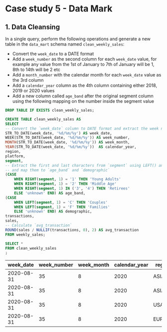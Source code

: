 # Case study 5 - Data Mark

## 1. Data Cleansing
In a single query, perform the following operations and generate a new table in the `data_mart` schema named `clean_weekly_sales`:

- Convert the `week_date` to a DATE format
- Add a `week_number` as the second column for each `week_date` value, for example any value from the 1st of January to 7th of January will be 1, 8th to 14th will be 2 etc
- Add a `month_number` with the calendar month for each `week_date` value as the 3rd column
- Add a `calendar_year` column as the 4th column containing either 2018, 2019 or 2020 values
- Add a new column called `age_band` after the original segment column using the following mapping on the number inside the segment value

```sql
DROP TABLE IF EXISTS clean_weekly_sales;

CREATE TABLE clean_weekly_sales AS
SELECT
-- Convert the `week_date` column to DATE format and extract the week number, month, and year
STR_TO_DATE(week_date, '%d/%m/%y') AS week_date,
WEEK(STR_TO_DATE(week_date, '%d/%m/%y')) AS week_number,
MONTH(STR_TO_DATE(week_date, '%d/%m/%y')) AS week_month,
YEAR(STR_TO_DATE(week_date, '%d/%m/%y'))  AS calendar_year,
region,
platform,
segment,
-- Extract the first and last characters from `segment` using LEFT() and RIGHT(),
-- and map them to `age_band` and `demographic`
(CASE 
	WHEN RIGHT(segment, 1) = '1' THEN 'Young Adults' 
    WHEN RIGHT(segment, 1) = '2' THEN 'Middle Age'
    WHEN RIGHT(segment, 1) IN ('3', '4') THEN 'Retirees' 
    ELSE 'unknown' END) AS age_band,
(CASE 
	WHEN LEFT(segment, 1) = 'C' THEN 'Couples' 
    WHEN LEFT(segment, 1) = 'F' THEN 'Families'
    ELSE 'unknown' END) AS demographic,
transactions,
sales,
-- Calculate `avg_transaction`
ROUND(sales / NULLIF(transactions, 0), 2) AS avg_transaction
FROM weekly_sales;

SELECT *
FROM clean_weekly_sales
;
```

| week_date  | week_number | week_month | calendar_year | region  | platform | segment | age_band    | demographic | transactions |   sales   | avg_transaction |
|------------|-------------|------------|----------------|---------|----------|---------|-------------|-------------|--------------|-----------|-----------------|
| 2020-08-31 | 35          | 8          | 2020           | ASIA    | Retail   | C3      | Retirees    | Couples     | 120631       | 3656163   | 30.31           |
| 2020-08-31 | 35          | 8          | 2020           | ASIA    | Retail   | F1      | Young Adults| Families    | 31574        | 996575    | 31.56           |
| 2020-08-31 | 35          | 8          | 2020           | USA     | Retail   | null    | unknown     | unknown     | 529151       | 1650916   | 31.20           |
| 2020-08-31 | 35          | 8          | 2020           | EUROPE  | Retail   | C1      | Young Adults| Couples     | 4517         | 141942    | 31.42           |
